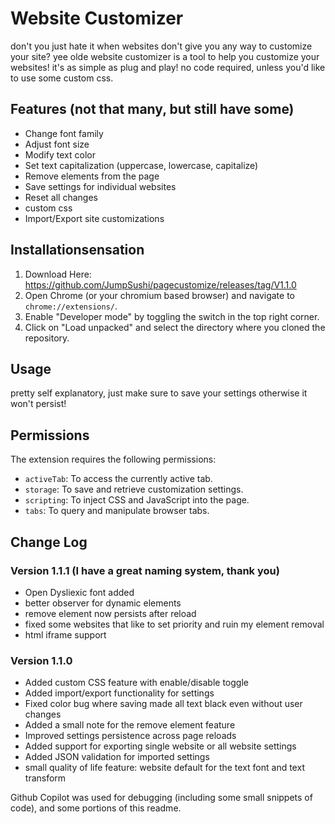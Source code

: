 # Website Customizer

don't you just hate it when websites don't give you any way to customize your site? yee olde website customizer is a tool to help you customize your websites! it's as simple as plug and play! no code required, unless you'd like to use some custom css.

## Features (not that many, but still have some)

- Change font family
- Adjust font size
- Modify text color
- Set text capitalization (uppercase, lowercase, capitalize)
- Remove elements from the page
- Save settings for individual websites
- Reset all changes
- custom css
- Import/Export site customizations

## Installationsensation

1. Download Here: https://github.com/JumpSushi/pagecustomize/releases/tag/V1.1.0
2. Open Chrome (or your chromium based browser) and navigate to `chrome://extensions/`.
3. Enable "Developer mode" by toggling the switch in the top right corner.
4. Click on "Load unpacked" and select the directory where you cloned the repository.

## Usage

pretty self explanatory, just make sure to save your settings otherwise it won't persist!

## Permissions

The extension requires the following permissions:
- `activeTab`: To access the currently active tab.
- `storage`: To save and retrieve customization settings.
- `scripting`: To inject CSS and JavaScript into the page.
- `tabs`: To query and manipulate browser tabs.

## Change Log

### Version 1.1.1 (I have a great naming system, thank you)

- Open Dysliexic font added
- better observer for dynamic elements 
- remove element now persists after reload
- fixed some websites that like to set priority and ruin my element removal
- html iframe support 


### Version 1.1.0
- Added custom CSS feature with enable/disable toggle
- Added import/export functionality for settings
- Fixed color bug where saving made all text black even without user changes
- Added a small note for the remove element feature
- Improved settings persistence across page reloads
- Added support for exporting single website or all website settings
- Added JSON validation for imported settings
- small quality of life feature: website default for the text font and text transform

Github Copilot was used for debugging (including some small snippets of code), and some portions of this readme.
